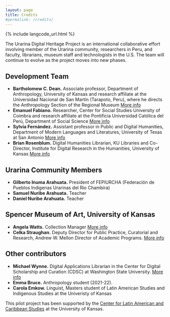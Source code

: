 ```yaml
---
layout: page
title: Credits
#permalink: /credits/
---
```


{% include langcode_url.html %}

The Urarina Digital Heritage Project is an international collaborative effort involving member of the Urarina community, researchers in Peru, and faculty, librarians, museum staff and technologists in the U.S. The team will continue to evolve as the project moves into new phases.

## Development Team
* __Bartholomew C. Dean.__ Associate professor, Department of Anthropology, University of Kansas and research affiliate at the Universidad Nacional de San Martín (Tarapoto, Peru), where he directs the Anthropology Section of the Regional Museum [More info](https://anthropology.ku.edu/people/bartholomew-c-dean)
* __Emanuel Fabiano.__ Researcher, Center for Social Studies University of Coimbra and research affiliate at the Pontificia Universidad Católica del Perú, Department of Social Science [More info](https://ces.uc.pt/en/ces/pessoas/investigadoras-es-em-pos-doutoramento/emanuele-fabiano)
* __Sylvia Fernández.__ Assistant professor in Public and Digital Humanities, Department of Modern Languages and Literatures, University of Texas at San Antonio [More info](https://colfa.utsa.edu/faculty/profiles/quintanilla-fernandez-sylvia.html)
* __Brian Rosenblum.__ Digital Humanities Librarian, KU Libraries and Co-Director, Institute for Digital Research in the Humanities, University of Kansas [More info](https://crees.ku.edu/people/brian-rosenblum)

## Urarina Community Members
* __Gilberto Inuma Arahuata.__ President of FEPIURCHA (Federación de Pueblos Indigenas Urarinas del Rio Chambira)
* __Samuel Nuribe Arahuata.__ Teacher
* __Daniel Nuribe Arahuata.__ Teacher

## Spencer Museum of Art, University of Kansas
* __Angela Watts.__ Collection Manager [More info](https://spencerart.ku.edu/node/918)
* __Celka Straughan.__ Deputy Director for Public Practice, Curatorial and Research, Andrew W. Mellon Director of Academic Programs. [More info](https://spencerart.ku.edu/node/915)

## Other contributors
* __Michael Wynne.__ Digital Applications Librarian in the Center for Digital Scholarship and Curation (CDSC) at Washington State University. [More info](https://libraries.wsu.edu/blog/emp-directory/michael-wynne)
* __Emma Bruce.__ Anthropology student (2021-22). 
* __Carola Emkow.__ Linguist, Masters student of Latin American Studies and Indigenous Studies at the Univeristy of Kansas

This pilot project has been supported by the [Center for Latin American and Caribbean Studies](https://clacs.ku.edu/) at the University of Kansas.
